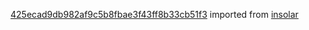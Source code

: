 [425ecad9db982af9c5b8fbae3f43ff8b33cb51f3](https://github.com/insolar/insolar/commit/425ecad9db982af9c5b8fbae3f43ff8b33cb51f3) imported from [insolar](https://github.com/insolar/insolar)
